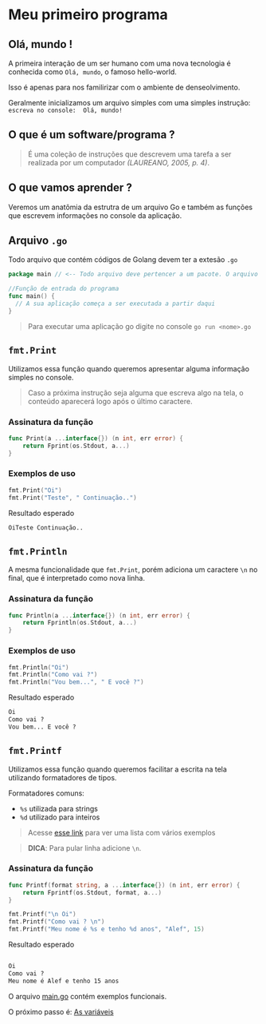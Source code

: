 # Meu primeiro programa

## **Olá, mundo !**

A primeira interação de um ser humano com uma nova tecnologia é conhecida como `Olá, mundo`, o famoso hello-world.

Isso é apenas para nos familirizar com o ambiente de denseolvimento.

Geralmente inicializamos um arquivo simples com uma simples instrução: `escreva no console:  Olá, mundo!`

## O que é um software/programa ?

> É uma coleção de instruções que descrevem uma tarefa a ser realizada por um computador *(LAUREANO, 2005, p. 4)*.

## O que vamos aprender ?

Veremos um anatômia da estrutra de um arquivo Go e também as funções que escrevem informações no console da aplicação.


## Arquivo `.go`

Todo arquivo que contém códigos de Golang devem ter a extesão `.go`

```go
package main // <-- Todo arquivo deve pertencer a um pacote. O arquivo de entrada de um programa deve ser chamado main

//Função de entrada do programa
func main() {
  // A sua aplicação começa a ser executada a partir daqui
}

```

> Para executar uma aplicação go digite no console `go run <nome>.go`

## `fmt.Print`

Utilizamos essa função quando queremos apresentar alguma informação simples no console. 

> Caso a próxima instrução seja alguma que escreva algo na tela, o conteúdo aparecerá logo após o último caractere.

### Assinatura da função

```go
func Print(a ...interface{}) (n int, err error) {
	return Fprint(os.Stdout, a...)
}
```

### Exemplos de uso

```go
fmt.Print("Oi")
fmt.Print("Teste", " Continuação..")
```

Resultado esperado

```cmd
OiTeste Continuação..
```

## `fmt.Println`

A mesma funcionalidade que `fmt.Print`, porém adiciona um caractere `\n` no final, que é interpretado como nova linha.

### Assinatura da função

```go
func Println(a ...interface{}) (n int, err error) {
	return Fprintln(os.Stdout, a...)
}
```

### Exemplos de uso

```go
fmt.Println("Oi")
fmt.Println("Como vai ?")
fmt.Println("Vou bem...", " E você ?")
```

Resultado esperado

```cmd
Oi
Como vai ?
Vou bem... E você ?

```

## `fmt.Printf`

Utilizamos essa função quando queremos facilitar a escrita na tela utilizando formatadores de tipos. 

Formatadores comuns:

* `%s` utilizada para strings
* `%d` utilizado para inteiros

>Acesse [esse link](https://gobyexample.com/string-formatting) para ver uma lista com vários exemplos

>**DICA**: Para pular linha adicione `\n`.

### Assinatura da função

```go
func Printf(format string, a ...interface{}) (n int, err error) {
	return Fprintf(os.Stdout, format, a...)
}
```

```go
fmt.Printf("\n Oi")
fmt.Printf("Como vai ? \n")
fmt.Printf("Meu nome é %s e tenho %d anos", "Alef", 15)
```

Resultado esperado

```cmd

Oi
Como vai ?
Meu nome é Alef e tenho 15 anos

```

O arquivo [main.go](main.go) contém exemplos funcionais.

O próximo passo é: [As variáveis](/variaveis)